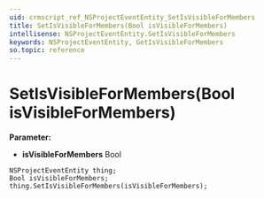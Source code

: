 ```yaml
---
uid: crmscript_ref_NSProjectEventEntity_SetIsVisibleForMembers
title: SetIsVisibleForMembers(Bool isVisibleForMembers)
intellisense: NSProjectEventEntity.SetIsVisibleForMembers
keywords: NSProjectEventEntity, GetIsVisibleForMembers
so.topic: reference
---
```


# SetIsVisibleForMembers(Bool isVisibleForMembers)

**Parameter:** 
* **isVisibleForMembers** Bool

```crmscript
NSProjectEventEntity thing;
Bool isVisibleForMembers;
thing.SetIsVisibleForMembers(isVisibleForMembers);
```

